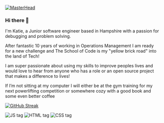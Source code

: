 [![MasterHead](https://www.northumberlandnationalpark.org.uk/wp-content/uploads/2017/05/Sycamore-Gap-star-trail-DT-1400x650.jpg)](https://github.com/CodeWordJava)

### Hi there 👋


<!---There are many reasons why I was inspired to make the leap into the tech sector. Aside from really enjoying both the creative and technical aspects of coding, I love working in a fast pace, innovative environment and being part of a team where there are opportunities to constantly grow and learn. Technology inspires and drives the way the world functions and lives, and I want to play my part in shaping its future development ✨--->

I'm Katie, a Junior software engineer based in Hampshire with a passion for debugging and problem solving.

After fantastic 10 years of working in Operations Management I am ready for a new challenge and The School of Code is my "yellow brick road" into the land of Tech!

I am super passionate about using my skills to improve peoples lives and would love to hear from anyone who has a role or an open source project that makes a difference to lives!

If I’m not sitting at my computer I will either be at the gym training for my next powerlifting competition or somewhere cozy with a good book and some even better coffee








[![GitHub Streak](http://github-readme-streak-stats.herokuapp.com?user=CodeWordJava&theme=tokyonight&hide_border=true&date_format=j%20M%5B%20Y%5D)](https://git.io/streak-stats)

![JS tag](https://img.shields.io/badge/JavaScript-323330?style=for-the-badge&logo=javascript&logoColor=F7DF1E)
![HTML tag](https://img.shields.io/badge/HTML5-E34F26?style=for-the-badge&logo=html5&logoColor=white)
![CSS tag](https://img.shields.io/badge/CSS3-1572B6?style=for-the-badge&logo=css3&logoColor=white)
